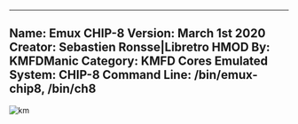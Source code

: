 -----------------------
Name: Emux CHIP-8
Version: March 1st 2020
Creator: Sebastien Ronsse|Libretro
HMOD By: KMFDManic
Category: KMFD Cores
Emulated System: CHIP-8
Command Line: /bin/emux-chip8, /bin/ch8
-----------------------
![km](https://i.imgur.com/uVw94hC.png)
